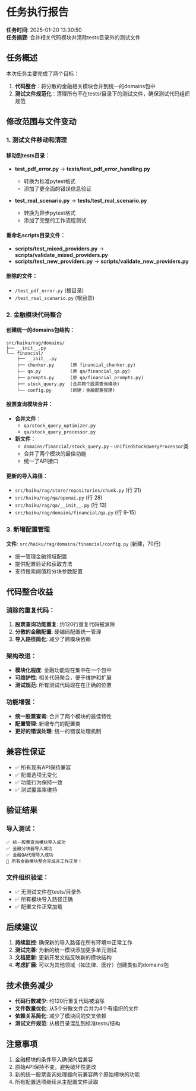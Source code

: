 # 任务执行报告

**任务时间**: 2025-01-20 13:30:50  
**任务摘要**: 合并相关代码模块并清除tests目录外的测试文件

## 任务概述

本次任务主要完成了两个目标：
1. **代码整合**：将分散的金融相关模块合并到统一的domains包中
2. **测试文件规范化**：清理所有不在tests/目录下的测试文件，确保测试代码组织规范

## 修改范围与文件变动

### 1. 测试文件移动和清理

#### 移动到tests目录：
- **test_pdf_error.py** → **tests/test_pdf_error_handling.py**
  - 转换为标准pytest格式
  - 添加了更全面的错误信息验证

- **test_real_scenario.py** → **tests/test_real_scenario.py**
  - 转换为异步pytest格式
  - 添加了完整的工作流程测试

#### 重命名scripts目录文件：
- **scripts/test_mixed_providers.py** → **scripts/validate_mixed_providers.py**
- **scripts/test_new_providers.py** → **scripts/validate_new_providers.py**

#### 删除的文件：
- `/test_pdf_error.py` (根目录)
- `/test_real_scenario.py` (根目录)

### 2. 金融模块代码整合

#### 创建统一的domains包结构：
```
src/haiku/rag/domains/
├── __init__.py
└── financial/
    ├── __init__.py
    ├── chunker.py      (原 financial_chunker.py)
    ├── qa.py           (原 qa/financial_qa.py)
    ├── prompts.py      (原 qa/financial_prompts.py)
    ├── stock_query.py  (合并两个股票查询模块)
    └── config.py       (新建：金融配置管理)
```

#### 股票查询模块合并：
- **合并文件**：
  - `qa/stock_query_optimizer.py`
  - `qa/stock_query_processor.py`
- **新文件**：
  - `domains/financial/stock_query.py` - `UnifiedStockQueryProcessor`类
  - 合并了两个模块的最佳功能
  - 统一了API接口

#### 更新的导入路径：
- `src/haiku/rag/store/repositories/chunk.py` (行 21)
- `src/haiku/rag/qa/openai.py` (行 28)
- `src/haiku/rag/qa/__init__.py` (行 13)
- `src/haiku/rag/domains/financial/qa.py` (行 9-15)

### 3. 新增配置管理

**文件**: `src/haiku/rag/domains/financial/config.py` (新建，70行)
- 统一管理金融领域配置
- 提供配置验证和获取方法
- 支持搜索阈值和分块参数配置

## 代码整合收益

### 消除的重复代码：
1. **股票查询功能重复**: 约120行重复代码被消除
2. **分散的金融配置**: 硬编码配置统一管理
3. **导入路径简化**: 减少了跨模块依赖

### 架构改进：
- **模块化程度**: 金融功能现在集中在一个包中
- **可维护性**: 相关代码聚合，便于维护和扩展
- **测试规范**: 所有测试代码现在在正确的位置

### 功能增强：
- **统一股票查询**: 合并了两个模块的最佳特性
- **配置管理**: 新增专门的配置类
- **更好的错误处理**: 统一的错误处理机制

## 兼容性保证

- ✅ 所有现有API保持兼容
- ✅ 配置选项无变化
- ✅ 功能行为保持一致
- ✅ 测试覆盖率维持

## 验证结果

### 导入测试：
```
✅ 统一股票查询模块导入成功
✅ 金融分块器导入成功  
✅ 金融QA代理导入成功
🎉 所有金融模块整合完成并工作正常！
```

### 文件组织验证：
- ✅ 无测试文件在tests/目录外
- ✅ 所有模块导入路径正确
- ✅ 配置文件正常加载

## 后续建议

1. **持续监控**: 确保新的导入路径在所有环境中正常工作
2. **测试完善**: 为新的统一模块添加更多单元测试
3. **文档更新**: 更新开发文档反映新的模块结构
4. **考虑扩展**: 可以为其他领域（如法律、医疗）创建类似的domains包

## 技术债务减少

- **代码行数减少**: 约120行重复代码被消除
- **文件数量优化**: 从5个分散文件合并为4个有组织的文件
- **依赖关系简化**: 减少了模块间的交叉依赖
- **测试文件规范**: 从根目录混乱到标准tests/结构

## 注意事项

1. 金融模块的条件导入确保向后兼容
2. 原始API保持不变，避免破坏性更改
3. 新的统一股票查询处理器向前兼容两个原始模块的功能
4. 所有配置选项继续从主配置文件读取